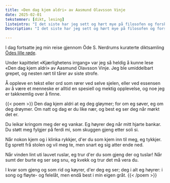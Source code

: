 ```yaml
---
title: «Den dag kjem aldri» av Aasmund Olavsson Vinje
date: 2025-02-01
tekstemner: [dikt, lesing]
listeintro: "I det siste har jeg sett og hørt mye på filosofen og forskeren Iain McGilchrist, og han fascinerer meg enormt. Jeg gleder meg til å lese boken hans «The master and his emissary»."
Description: "I det siste har jeg sett og hørt mye på filosofen og forskeren Iain McGilchrist, og han fascinerer meg enormt. Jeg gleder meg til å lese boken hans «The master and his emissary»."

---
```

I dag fortsatte jeg min reise gjennom Öde S. Nerdrums kuraterte diktsamling [Ödes lille røde](https://www.adlibris.com/nb/bok/odes-lille-rode-hoydepunkter-fra-skandinavisk-poesi-9788234702327).

Under kapittelet «Kjærlighetens irrgang» var jeg så heldig å kunne lese «Den dag kjem aldri» av Aasmund Olavsson Vinje. Jeg ble umiddelbart grepet, og nesten rørt til tårer av siste strofe. 

Å oppleve en tekst eller ord som rører ved selve sjelen, eller ved essensen av å være et menneske er alltid en spesiell og mektig opplevelse, og noe jeg er takknemlig over å finne. 

{{< poem >}}
Den dag kjem aldri at eg deg gløymer; 
for om eg søver, eg om deg drøymer.
Om natt og dag er du like nær,
og best eg ser deg når mørkt det er.

Du leikar kringom meg der eg vankar.
Eg høyrer deg når mitt hjarte bankar.
Du støtt meg fylgjer på ferdi mi,
som skuggen gjeng etter soli si.

Når nokon kjem og i klinka rykkjer,
d'er du som kjem inn til meg, eg tykkjer.
Eg sprett frå stolen og vil meg te,
men snart eg sig atter ende ned.

Når vinden lint uti lauvet ruslar,
eg trur d'er du som gjeng der og tuslar!
Når sumt der burte eg ser seg snu,
eg kvekk og trur det må vera du.

I kvar som gjeng og som rid og køyrer, 
d'er deg eg ser; deg i alt eg høyrer:
i song og fløyte- og felelåt,
men endå best i min eigen gråt.
{{< /poem >}}
